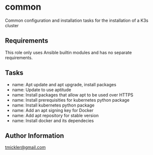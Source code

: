common
=========

Common configuration and installation tasks for the installation of a K3s cluster 

Requirements
------------

This role only uses Ansible builtin modules and has no separate requirements.

Tasks
--------------

- name: Apt update and apt upgrade, install packages
- name: Update to use aptitude
- name: Install packages that allow apt to be used over HTTPS
- name: Install prerequisities for kubernetes python package
- name: Install kubernetes python package
- name: Add an apt signing key for Docker
- name: Add apt repository for stable version
- name: Install docker and its dependecies

Author Information
------------------

tmickler@gmail.com

